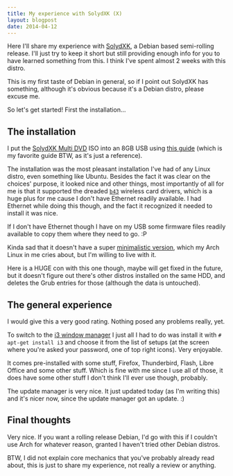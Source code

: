 ```yaml
---
title: My experience with SolydXK (X)
layout: blogpost
date: 2014-04-12
---
```


Here I'll share my experience with [SolydXK](http://solydxk.com/), a Debian
based semi-rolling release.  I'll just try to keep it short but still providing
enough info for you to have learned something from this.  I think I've spent
almost 2 weeks with this distro.

This is my first taste of Debian in general, so if I point out SolydXK has
something, although it's obvious because it's a Debian distro, please excuse me.

So let's get started! First the installation...

## The installation

I put the [SolydXK Multi DVD][smd] ISO into an 8GB USB using [this guide][cb]
(which is my favorite guide BTW, as it's just a reference).

[smd]: http://solydxk.com/homeedition/solydxk-multi-dvd/
[cb]: http://crunchbang.org/forums/viewtopic.php?id=23267

The installation was the most pleasant installation I've had of any Linux
distro, even something like Ubuntu. Besides the fact it was clear on the
choices' purpose, it looked nice and other things, most importantly of all for
me is that it supported the dreaded [`b43`][b43] wireless card drivers, which is
a huge plus for me cause I don't have Ethernet readily available.  I had
Ethernet while doing this though, and the fact it recognized it needed to
install it was nice.

[b43]: http://wireless.kernel.org/en/users/Drivers/b43

If I don't have Ethernet though I have on my USB some firmware files readily
available to copy them where they need to go. :P

Kinda sad that it doesn't have a super
[minimalistic version](http://forums.solydxk.com/viewtopic.php?f=14&t=3464),
which my Arch Linux in me cries about, but I'm willing to live with it.

Here is a HUGE con with this one though, maybe will get fixed in the future, but
it doesn't figure out there's other distros installed on the same HDD, and
deletes the Grub entries for those (although the data is untouched).

## The general experience

I would give this a very good rating. Nothing posed any problems really, yet.

To switch to the [i3 window manager][i3] I just all I had to do was install it
with `# apt-get install i3` and choose it from the list of setups (at the screen
where you're asked your password, one of top right icons).  Very enjoyable.

[i3]: http://i3wm.org/

It comes pre-installed with some stuff, Firefox, Thunderbird, Flash, Libre
Office and some other stuff.  Which is fine with me since I use all of those, it
does have some other stuff I don't think I'll ever use though, probably.

The update manager is very nice.  It just updated today (as I'm writing this)
and it's nicer now, since the update manager got an update. :)

## Final thoughts

Very nice.  If you want a rolling release Debian, I'd go with this if I couldn't
use Arch for whatever reason, granted I haven't tried other Debian distros.

BTW, I did not explain core mechanics that you've probably already read about,
this is just to share my experience, not really a review or anything.

<!--
Notice from 2015: as I read that I notice I put the review tag on this post. lol
-->
